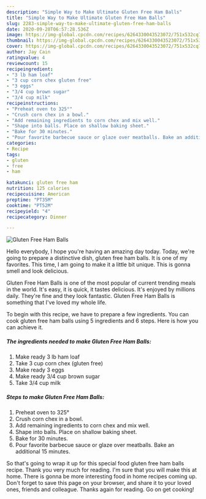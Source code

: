 ```yaml
---
description: "Simple Way to Make Ultimate Gluten Free Ham Balls"
title: "Simple Way to Make Ultimate Gluten Free Ham Balls"
slug: 2283-simple-way-to-make-ultimate-gluten-free-ham-balls
date: 2020-09-28T06:57:28.536Z
image: https://img-global.cpcdn.com/recipes/6264330043523072/751x532cq70/gluten-free-ham-balls-recipe-main-photo.jpg
thumbnail: https://img-global.cpcdn.com/recipes/6264330043523072/751x532cq70/gluten-free-ham-balls-recipe-main-photo.jpg
cover: https://img-global.cpcdn.com/recipes/6264330043523072/751x532cq70/gluten-free-ham-balls-recipe-main-photo.jpg
author: Jay Cain
ratingvalue: 4
reviewcount: 15
recipeingredient:
- "3 lb ham loaf"
- "3 cup corn chex gluten free"
- "3 eggs"
- "3/4 cup brown sugar"
- "3/4 cup milk"
recipeinstructions:
- "Preheat oven to 325°"
- "Crush corn chex in a bowl."
- "Add remaining ingredients to corn chex and mix well."
- "Shape into balls. Place on shallow baking sheet."
- "Bake for 30 minutes."
- "Pour favorite barbecue sauce or glaze over meatballs. Bake an additional 15 minutes."
categories:
- Recipe
tags:
- gluten
- free
- ham

katakunci: gluten free ham 
nutrition: 125 calories
recipecuisine: American
preptime: "PT35M"
cooktime: "PT52M"
recipeyield: "4"
recipecategory: Dinner

---
```



![Gluten Free Ham Balls](https://img-global.cpcdn.com/recipes/6264330043523072/751x532cq70/gluten-free-ham-balls-recipe-main-photo.jpg)

Hello everybody, I hope you're having an amazing day today. Today, we're going to prepare a distinctive dish, gluten free ham balls. It is one of my favorites. This time, I am going to make it a little bit unique. This is gonna smell and look delicious.

Gluten Free Ham Balls is one of the most popular of current trending meals in the world. It's easy, it is quick, it tastes delicious. It's enjoyed by millions daily. They're fine and they look fantastic. Gluten Free Ham Balls is something that I've loved my whole life.




To begin with this recipe, we have to prepare a few ingredients. You can cook gluten free ham balls using 5 ingredients and 6 steps. Here is how you can achieve it.

<!--inarticleads1-->

##### The ingredients needed to make Gluten Free Ham Balls:

1. Make ready 3 lb ham loaf
1. Take 3 cup corn chex (gluten free)
1. Make ready 3 eggs
1. Make ready 3/4 cup brown sugar
1. Take 3/4 cup milk




<!--inarticleads2-->

##### Steps to make Gluten Free Ham Balls:

1. Preheat oven to 325°
1. Crush corn chex in a bowl.
1. Add remaining ingredients to corn chex and mix well.
1. Shape into balls. Place on shallow baking sheet.
1. Bake for 30 minutes.
1. Pour favorite barbecue sauce or glaze over meatballs. Bake an additional 15 minutes.




So that's going to wrap it up for this special food gluten free ham balls recipe. Thank you very much for reading. I'm sure that you will make this at home. There is gonna be more interesting food in home recipes coming up. Don't forget to save this page on your browser, and share it to your loved ones, friends and colleague. Thanks again for reading. Go on get cooking!

